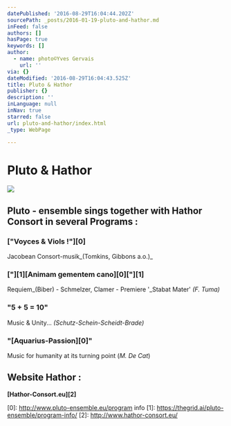 ```yaml
---
datePublished: '2016-08-29T16:04:44.202Z'
sourcePath: _posts/2016-01-19-pluto-and-hathor.md
inFeed: false
authors: []
hasPage: true
keywords: []
author:
  - name: photo©Yves Gervais
    url: ''
via: {}
dateModified: '2016-08-29T16:04:43.525Z'
title: Pluto & Hathor
publisher: {}
description: ''
inLanguage: null
inNav: true
starred: false
url: pluto-and-hathor/index.html
_type: WebPage

---
```

# Pluto & Hathor
![](https://s3-us-west-2.amazonaws.com/the-grid-img/p/c326508c4c8b5bf409e1cc7cccfcee415b140d57.jpg)

## Pluto - ensemble sings together with Hathor Consort in several Programs :

### **["Voyces & Viols !"][0]**

Jacobean Consort-musik_(Tomkins, Gibbons a.o.)_

### **["][1][Animam gementem cano][0]["][1]**

Requiem_(Biber) - Schmelzer, Clamer - Premiere '_Stabat Mater' _(F. Tuma)_

### **"5 + 5 = 10"**

Music & Unity... _(Schutz-Schein-Scheidt-Brade)_

### **"[Aquarius-Passion][0]"**

Music for humanity at its turning point (_M. De Cat_)

## Website Hathor :

**[Hathor-Consort.eu][2]**

[0]: http://www.pluto-ensemble.eu/program info
[1]: https://thegrid.ai/pluto-ensemble/program-info/
[2]: http://www.hathor-consort.eu/